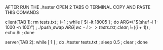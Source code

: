AFTER RUN THE ./tester
OPEN 2 TABS O TERMINAL
COPY AND PASTE THIS COMANDS

client(TAB 1):
	rm tests.txt ; i=1 ; while [ $i -lt 18005 ] ; do ARG=("$(shuf -i 1-1000 -n 100)") ; ./push_swap $ARG | wc -l >> tests.txt ; clear ; i=$((i + 1)) ; echo $i ; done

server(TAB 2):
	while [ 1 ] ; do ./tester tests.txt ; sleep 0.5 ; clear ; done
